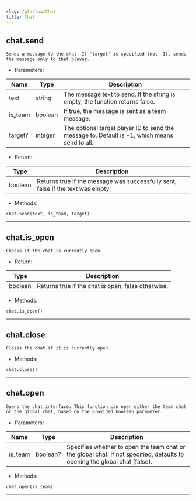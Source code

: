 ```yaml
---
slug: /gta/lua/Chat
title: Chat
---
```


## chat.send
`Sends a message to the chat. If 'target' is specified (not -1), sends the message only to that player.`
- Parameters:

 | Name | Type | Description |
 | --- | --- | --- |
 | text | string | The message text to send. If the string is empty, the function returns false. |
 | is_team | boolean | If true, the message is sent as a team message. |
 | target? | integer | The optional target player ID to send the message to. Default is -1, which means send to all. |

- Return:

 | Type | Description |
 | --- | --- |
 | boolean | Returns true if the message was successfully sent, false if the text was empty. |

- Methods:

`chat.send(text, is_team, target)`

---

## chat.is_open
`Checks if the chat is currently open.`
- Return:

 | Type | Description |
 | --- | --- |
 | boolean | Returns true if the chat is open, false otherwise. |

- Methods:

`chat.is_open()`

---

## chat.close
`Closes the chat if it is currently open.`

- Methods:

`chat.close()`

---

## chat.open
`Opens the chat interface. This function can open either the team chat or the global chat, based on the provided boolean parameter.`
- Parameters:

 | Name | Type | Description |
 | --- | --- | --- |
 | is_team | boolean? | Specifies whether to open the team chat or the global chat. If not specified, defaults to opening the global chat (false). |


- Methods:

`chat.open(is_team)`

---

